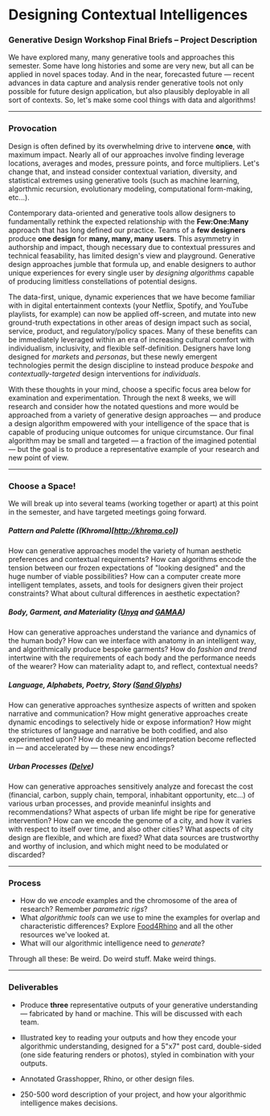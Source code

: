 # Designing Contextual Intelligences

###  Generative Design Workshop Final Briefs – Project Description

We have explored many, many generative tools and approaches this semester. Some have long histories and some are very new, but all can be applied in novel spaces today. And in the near, forecasted future — recent advances in data capture and analysis render generative tools not only possible for future design application, but also plausibly deployable in all sort of contexts. So, let's make some cool things with data and algorithms!

-----

### Provocation

Design is often defined by its overwhelming drive to intervene **once**, with maximum impact. Nearly all of our approaches involve finding leverage locations, averages and modes, pressure points, and force multipliers. Let's change that, and instead consider contextual variation, diversity, and statistical extremes using generative tools (such as machine learning, algorthmic recursion, evolutionary modeling, computational form-making, etc...).

Contemporary data-oriented and generative tools allow designers to fundamentally rethink the expected relationship with the **Few:One:Many** approach that has long defined our practice. Teams of a **few designers** produce **one design** for **many, many, many users**. This asymmetry in authorship and impact, though necessary due to contextual pressures and technical feasability, has limited design's view and playground. Generative design approaches jumble that formula up, and enable designers to author unique experiences for every single user by *designing algorithms* capable of producing limitless constellations of potential designs. 

The data-first, unique, dynamic experiences that we have become familiar with in digital entertainment contexts (your Netflix, Spotify, and YouTube playlists, for example) can now be applied off-screen, and mutate into new ground-truth expectations in other areas of design impact such as social, service, product, and regulatory/policy spaces. Many of these benefits can be immediately leveraged within an era of increasing cultural comfort with individualism, inclusivity, and flexible self-definition. Designers have long designed for *markets* and *personas*, but these newly emergent technologies permit the design discipline to instead produce *bespoke* and *contextually-targeted* design interventions for *individuals*.

With these thoughts in your mind, choose a specific focus area below for examination and experimentation. Through the next 8 weeks, we will research and consider how the notated questions and more would be approached from a variety of generative design approaches — and produce a design algorithm empowered with your intelligence of the space that is capable of producing unique outcomes for unique circumstance. Our final algorithm may be small and targeted — a fraction of the imagined potential — but the goal is to produce a representative example of your research and new point of view.

-----

### Choose a Space!
We will break up into several teams (working together or apart) at this point in the semester, and have targeted meetings going forward.

##### Pattern and Palette ((Khroma)[http://khroma.co])
How can generative approaches model the variety of human aesthetic preferences and contextual requirements? How can algorithms encode the tension between our frozen expectations of "looking designed" and the huge number of viable possibilities? How can a computer create more intelligent templates, assets, and tools for designers given their project constraints? What about cultural differences in aesthetic expectation?

##### Body, Garment, and Materiality ([Unyq](http://unyq.com/en-language/home-en/) and [GAMAA](https://gamma.umd.edu/researchdirections/virtualtryon/garmentgeneration/))
How can generative approaches understand the variance and dynamics of the human body? How can we interface with anatomy in an intelligent way, and algorithmically produce bespoke garments? How do *fashion and trend* intertwine with the requirements of each body and the performance needs of the wearer? How can materiality adapt to, and reflect, contextual needs?

##### Language, Alphabets, Poetry, Story ([Sand Glyphs](https://inconvergent.net/generative/sand-glyphs/))
How can generative approaches synthesize aspects of written and spoken narrative and communication? How might generative approaches create dynamic encodings to selectively hide or expose information? How might the strictures of language and narrative be both codified, and also experimented upon? How do meaning and interpretation become reflected in — and accelerated by — these new encodings?

##### Urban Processes ([Delve](https://hello.delve.sidewalklabs.com))
How can generative approaches sensitively analyze and forecast the cost (financial, carbon, supply chain, temporal, inhabitant opportunity, etc...) of various urban processes, and provide meaninful insights and recommendations? What aspects of urban life might be ripe for generative intervention? How can we encode the genome of a city, and how it varies with respect to itself over time, and also other cities? What aspects of city design are flexible, and which are fixed? What data sources are trustworthy and worthy of inclusion, and which might need to be modulated or discarded? 

-----
 
### Process
- How do we *encode* examples and the chromosome of the area of research? Remember *parametric rigs*?
- What *algorithmic tools* can we use to mine the examples for overlap and characteristic differences? Explore [Food4Rhino](https://www.food4rhino.com) and all the other resources we've looked at.
- What will our algorithmic intelligence need to *generate*?

Through all these: Be weird. Do weird stuff. Make weird things. 

-----

### Deliverables

- Produce **three** representative outputs of your generative understanding — fabricated by hand or machine. This will be discussed with each team.

- Illustrated key to reading your outputs and how they encode your algorithmic understanding, designed for a 5"x7" post card, double-sided (one side featuring renders or photos), styled in combination with your outputs.

- Annotated Grasshopper, Rhino, or other design files.

- 250-500 word description of your project, and how your algorithmic intelligence makes decisions.
